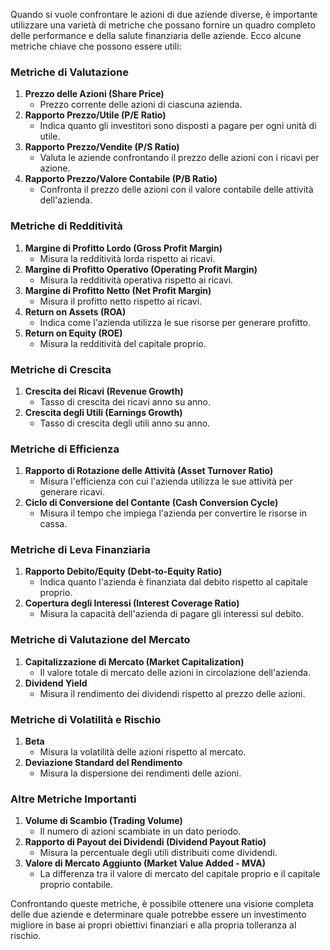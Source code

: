 Quando si vuole confrontare le azioni di due aziende diverse, è importante utilizzare una varietà di metriche che possano fornire un quadro completo delle performance e della salute finanziaria delle aziende. Ecco alcune metriche chiave che possono essere utili:

### Metriche di Valutazione

1. **Prezzo delle Azioni (Share Price)**
    - Prezzo corrente delle azioni di ciascuna azienda.
2. **Rapporto Prezzo/Utile (P/E Ratio)**
    - Indica quanto gli investitori sono disposti a pagare per ogni unità di utile.
3. **Rapporto Prezzo/Vendite (P/S Ratio)**
    - Valuta le aziende confrontando il prezzo delle azioni con i ricavi per azione.
4. **Rapporto Prezzo/Valore Contabile (P/B Ratio)**
    - Confronta il prezzo delle azioni con il valore contabile delle attività dell'azienda.

### Metriche di Redditività

1. **Margine di Profitto Lordo (Gross Profit Margin)**
    - Misura la redditività lorda rispetto ai ricavi.
2. **Margine di Profitto Operativo (Operating Profit Margin)**
    - Misura la redditività operativa rispetto ai ricavi.
3. **Margine di Profitto Netto (Net Profit Margin)**
    - Misura il profitto netto rispetto ai ricavi.
4. **Return on Assets (ROA)**
    - Indica come l'azienda utilizza le sue risorse per generare profitto.
5. **Return on Equity (ROE)**
    - Misura la redditività del capitale proprio.

### Metriche di Crescita

1. **Crescita dei Ricavi (Revenue Growth)**
    - Tasso di crescita dei ricavi anno su anno.
2. **Crescita degli Utili (Earnings Growth)**
    - Tasso di crescita degli utili anno su anno.

### Metriche di Efficienza

1. **Rapporto di Rotazione delle Attività (Asset Turnover Ratio)**
    - Misura l'efficienza con cui l'azienda utilizza le sue attività per generare ricavi.
2. **Ciclo di Conversione del Contante (Cash Conversion Cycle)**
    - Misura il tempo che impiega l'azienda per convertire le risorse in cassa.

### Metriche di Leva Finanziaria

1. **Rapporto Debito/Equity (Debt-to-Equity Ratio)**
    - Indica quanto l'azienda è finanziata dal debito rispetto al capitale proprio.
2. **Copertura degli Interessi (Interest Coverage Ratio)**
    - Misura la capacità dell'azienda di pagare gli interessi sul debito.

### Metriche di Valutazione del Mercato

1. **Capitalizzazione di Mercato (Market Capitalization)**
    - Il valore totale di mercato delle azioni in circolazione dell'azienda.
2. **Dividend Yield**
    - Misura il rendimento dei dividendi rispetto al prezzo delle azioni.

### Metriche di Volatilità e Rischio

1. **Beta**
    - Misura la volatilità delle azioni rispetto al mercato.
2. **Deviazione Standard del Rendimento**
    - Misura la dispersione dei rendimenti delle azioni.

### Altre Metriche Importanti

1. **Volume di Scambio (Trading Volume)**
    - Il numero di azioni scambiate in un dato periodo.
2. **Rapporto di Payout dei Dividendi (Dividend Payout Ratio)**
    - Misura la percentuale degli utili distribuiti come dividendi.
3. **Valore di Mercato Aggiunto (Market Value Added - MVA)**
    - La differenza tra il valore di mercato del capitale proprio e il capitale proprio contabile.

Confrontando queste metriche, è possibile ottenere una visione completa delle due aziende e determinare quale potrebbe essere un investimento migliore in base ai propri obiettivi finanziari e alla propria tolleranza al rischio.